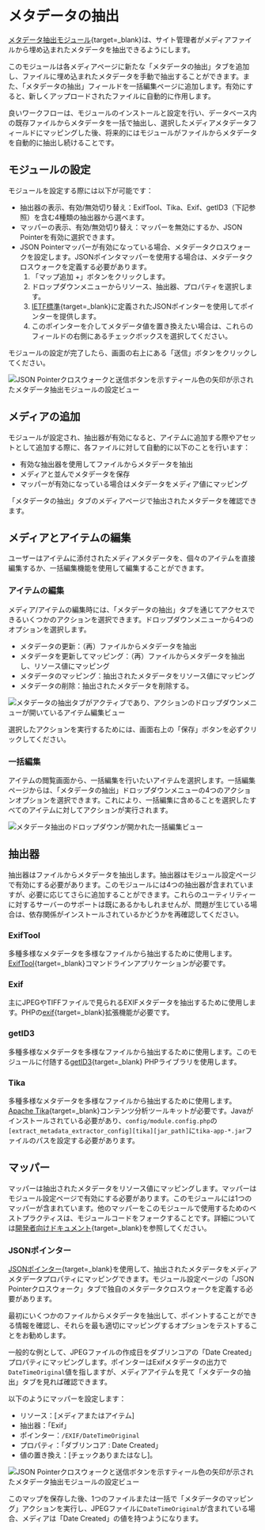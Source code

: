 # メタデータの抽出

[メタデータ抽出モジュール](https://omeka.org/s/modules/ExtractMetadata){target=_blank}は、サイト管理者がメディアファイルから埋め込まれたメタデータを抽出できるようにします。

このモジュールは各メディアページに新たな「メタデータの抽出」タブを追加し、ファイルに埋め込まれたメタデータを手動で抽出することができます。また、「メタデータの抽出」フィールドを一括編集ページに追加します。有効にすると、新しくアップロードされたファイルに自動的に作用します。

良いワークフローは、モジュールのインストールと設定を行い、データベース内の既存ファイルからメタデータを一括で抽出し、選択したメディアメタデータフィールドにマッピングした後、将来的にはモジュールがファイルからメタデータを自動的に抽出し続けることです。

## モジュールの設定

モジュールを設定する際には以下が可能です：

- 抽出器の表示、有効/無効切り替え：ExifTool、Tika、Exif、getID3（下記参照）を含む4種類の抽出器から選べます。
- マッパーの表示、有効/無効切り替え：マッパーを無効にするか、JSON Pointerを有効に選択できます。
- JSON Pointerマッパーが有効になっている場合、メタデータクロスウォークを設定します。JSONポインタマッパーを使用する場合は、メタデータクロスウォークを定義する必要があります。
    1. 「マップ追加 +」ボタンをクリックします。
    1. ドロップダウンメニューからリソース、抽出器、プロパティを選択します。
    1. [IETF標準](https://datatracker.ietf.org/doc/html/rfc6901){target=_blank}に定義されたJSONポインターを使用してポインターを提供します。
    1. このポインターを介してメタデータ値を置き換えたい場合は、これらのフィールドの右側にあるチェックボックスを選択してください。

モジュールの設定が完了したら、画面の右上にある「送信」ボタンをクリックしてください。

![JSON Pointerクロスウォークと送信ボタンを示すティール色の矢印が示されたメタデータ抽出モジュールの設定ビュー](../modules/modulesfiles/extractmetadata_config.png)

## メディアの追加

モジュールが設定され、抽出器が有効になると、アイテムに追加する際やアセットとして追加する際に、各ファイルに対して自動的に以下のことを行います：

- 有効な抽出器を使用してファイルからメタデータを抽出
- メディアと並んでメタデータを保存
- マッパーが有効になっている場合はメタデータをメディア値にマッピング

「メタデータの抽出」タブのメディアページで抽出されたメタデータを確認できます。

## メディアとアイテムの編集

ユーザーはアイテムに添付されたメディアメタデータを、個々のアイテムを直接編集するか、一括編集機能を使用して編集することができます。

### アイテムの編集
メディア/アイテムの編集時には、「メタデータの抽出」タブを通じてアクセスできるいくつかのアクションを選択できます。ドロップダウンメニューから4つのオプションを選択します。

- メタデータの更新：（再）ファイルからメタデータを抽出
- メタデータを更新してマッピング：（再）ファイルからメタデータを抽出し、リソース値にマッピング
- メタデータのマッピング：抽出されたメタデータをリソース値にマッピング
- メタデータの削除：抽出されたメタデータを削除する。

![メタデータの抽出タブがアクティブであり、アクションのドロップダウンメニューが開いているアイテム編集ビュー](../modules/modulesfiles/extractmetadata_actions.png)

選択したアクションを実行するためには、画面右上の「保存」ボタンを必ずクリックしてください。

### 一括編集

アイテムの閲覧画面から、一括編集を行いたいアイテムを選択します。一括編集ページからは、「メタデータの抽出」ドロップダウンメニューの4つのアクションオプションを選択できます。これにより、一括編集に含めることを選択したすべてのアイテムに対してアクションが実行されます。

![メタデータ抽出のドロップダウンが開かれた一括編集ビュー](../modules/modulesfiles/extractmetadata_batchedit.png)

## 抽出器

抽出器はファイルからメタデータを抽出します。抽出器はモジュール設定ページで有効にする必要があります。このモジュールには4つの抽出器が含まれていますが、必要に応じてさらに追加することができます。これらのユーティリティーに対するサーバーのサポートは既にあるかもしれませんが、問題が生じている場合は、依存関係がインストールされているかどうかを再確認してください。

### ExifTool

多種多様なメタデータを多様なファイルから抽出するために使用します。[ExifTool](https://exiftool.org/){target=_blank}コマンドラインアプリケーションが必要です。

### Exif

主にJPEGやTIFFファイルで見られるEXIFメタデータを抽出するために使用します。PHPの[exif](https://www.php.net/manual/en/book.exif.php){target=_blank}拡張機能が必要です。

### getID3

多種多様なメタデータを多様なファイルから抽出するために使用します。このモジュールに付随する[getID3](https://github.com/JamesHeinrich/getID3){target=_blank} PHPライブラリを使用します。
 
### Tika

多種多様なメタデータを多様なファイルから抽出するために使用します。[Apache Tika](https://tika.apache.org/){target=_blank}コンテンツ分析ツールキットが必要です。Javaがインストールされている必要があり、`config/module.config.php`の`[extract_metadata_extractor_config][tika][jar_path]`に`tika-app-*.jar`ファイルのパスを設定する必要があります。

## マッパー

マッパーは抽出されたメタデータをリソース値にマッピングします。マッパーはモジュール設定ページで有効にする必要があります。このモジュールには1つのマッパーが含まれています。他のマッパーをこのモジュールで使用するためのベストプラクティスは、モジュールコードをフォークすることです。詳細については[開発者向けドキュメント](https://omeka.org/s/docs/developer/modules/){target=_blank}を参照してください。

### JSONポインター

[JSONポインター](https://datatracker.ietf.org/doc/html/rfc6901){target=_blank}を使用して、抽出されたメタデータをメディアメタデータプロパティにマッピングできます。モジュール設定ページの「JSON Pointerクロスウォーク」タブで独自のメタデータクロスウォークを定義する必要があります。

最初にいくつかのファイルからメタデータを抽出して、ポイントすることができる情報を確認し、それらを最も適切にマッピングするオプションをテストすることをお勧めします。

一般的な例として、JPEGファイルの作成日をダブリンコアの「Date Created」プロパティにマッピングします。ポインターはExifメタデータの出力で`DateTimeOriginal`値を指しますが、メディアアイテムを見て「メタデータの抽出」タブを見れば確認できます。

以下のようにマッパーを設定します：
+ リソース：[メディアまたはアイテム]
+ 抽出器：「Exif」
+ ポインター：`/EXIF/DateTimeOriginal`
+ プロパティ：「ダブリンコア : Date Created」
+ 値の置き換え：[チェックありまたはなし]。

![JSON Pointerクロスウォークと送信ボタンを示すティール色の矢印が示されたメタデータ抽出モジュールの設定ビュー](../modules/modulesfiles/extractmetadata_config.png)

このマップを保存した後、1つのファイルまたは一括で「メタデータのマッピング」アクションを実行し、JPEGファイルに`DateTimeOriginal`が含まれている場合、メディアは「Date Created」の値を持つようになります。